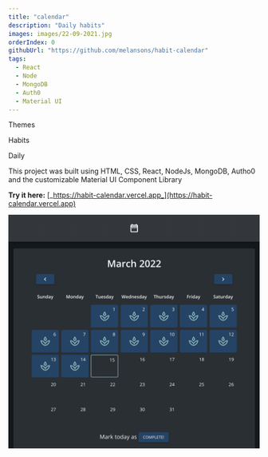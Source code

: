 ```yaml
---
title: "calendar"
description: "Daily habits"
images: images/22-09-2021.jpg
orderIndex: 0
githubUrl: "https://github.com/melansons/habit-calendar"
tags:
  - React
  - Node
  - MongoDB
  - Auth0
  - Material UI
---
```


Themes

Habits

Daily

This project was built using HTML, CSS, React, NodeJs, MongoDB, Autho0 and the customizable Material UI Component Library

**Try it here:** [_https://habit-calendar.vercel.app_](https://habit-calendar.vercel.app)

![boulette_s](https://raw.githubusercontent.com/melansonS/habit-calendar/main/public/calendar_demo.png)
